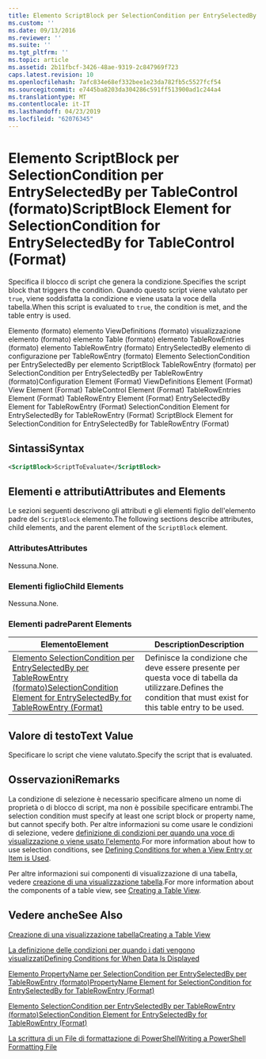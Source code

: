 ```yaml
---
title: Elemento ScriptBlock per SelectionCondition per EntrySelectedBy per Table (formato) | Microsoft Docs
ms.custom: ''
ms.date: 09/13/2016
ms.reviewer: ''
ms.suite: ''
ms.tgt_pltfrm: ''
ms.topic: article
ms.assetid: 2b11fbcf-3426-48ae-9319-2c847969f723
caps.latest.revision: 10
ms.openlocfilehash: 7afc834e68ef332bee1e23da782fb5c5527fcf54
ms.sourcegitcommit: e7445ba8203da304286c591ff513900ad1c244a4
ms.translationtype: MT
ms.contentlocale: it-IT
ms.lasthandoff: 04/23/2019
ms.locfileid: "62076345"
---
```

# <a name="scriptblock-element-for-selectioncondition-for-entryselectedby-for-tablecontrol-format"></a><span data-ttu-id="68d43-102">Elemento ScriptBlock per SelectionCondition per EntrySelectedBy per TableControl (formato)</span><span class="sxs-lookup"><span data-stu-id="68d43-102">ScriptBlock Element for SelectionCondition for EntrySelectedBy for TableControl (Format)</span></span>

<span data-ttu-id="68d43-103">Specifica il blocco di script che genera la condizione.</span><span class="sxs-lookup"><span data-stu-id="68d43-103">Specifies the script block that triggers the condition.</span></span> <span data-ttu-id="68d43-104">Quando questo script viene valutato per `true`, viene soddisfatta la condizione e viene usata la voce della tabella.</span><span class="sxs-lookup"><span data-stu-id="68d43-104">When this script is evaluated to `true`, the condition is met, and the table entry is used.</span></span>

<span data-ttu-id="68d43-105">Elemento (formato) elemento ViewDefinitions (formato) visualizzazione elemento (formato) elemento Table (formato) elemento TableRowEntries (formato) elemento TableRowEntry (formato) EntrySelectedBy elemento di configurazione per TableRowEntry (formato) Elemento SelectionCondition per EntrySelectedBy per elemento ScriptBlock TableRowEntry (formato) per SelectionCondition per EntrySelectedBy per TableRowEntry (formato)</span><span class="sxs-lookup"><span data-stu-id="68d43-105">Configuration Element (Format) ViewDefinitions Element (Format) View Element (Format) TableControl Element (Format) TableRowEntries Element (Format) TableRowEntry Element (Format) EntrySelectedBy Element for TableRowEntry (Format) SelectionCondition Element for EntrySelectedBy for TableRowEntry (Format) ScriptBlock Element for SelectionCondition for EntrySelectedBy for TableRowEntry (Format)</span></span>

## <a name="syntax"></a><span data-ttu-id="68d43-106">Sintassi</span><span class="sxs-lookup"><span data-stu-id="68d43-106">Syntax</span></span>

```xml
<ScriptBlock>ScriptToEvaluate</ScriptBlock>
```

## <a name="attributes-and-elements"></a><span data-ttu-id="68d43-107">Elementi e attributi</span><span class="sxs-lookup"><span data-stu-id="68d43-107">Attributes and Elements</span></span>

<span data-ttu-id="68d43-108">Le sezioni seguenti descrivono gli attributi e gli elementi figlio dell'elemento padre del `ScriptBlock` elemento.</span><span class="sxs-lookup"><span data-stu-id="68d43-108">The following sections describe attributes, child elements, and the parent element of the `ScriptBlock` element.</span></span>

### <a name="attributes"></a><span data-ttu-id="68d43-109">Attributes</span><span class="sxs-lookup"><span data-stu-id="68d43-109">Attributes</span></span>

<span data-ttu-id="68d43-110">Nessuna.</span><span class="sxs-lookup"><span data-stu-id="68d43-110">None.</span></span>

### <a name="child-elements"></a><span data-ttu-id="68d43-111">Elementi figlio</span><span class="sxs-lookup"><span data-stu-id="68d43-111">Child Elements</span></span>

<span data-ttu-id="68d43-112">Nessuna.</span><span class="sxs-lookup"><span data-stu-id="68d43-112">None.</span></span>

### <a name="parent-elements"></a><span data-ttu-id="68d43-113">Elementi padre</span><span class="sxs-lookup"><span data-stu-id="68d43-113">Parent Elements</span></span>

|<span data-ttu-id="68d43-114">Elemento</span><span class="sxs-lookup"><span data-stu-id="68d43-114">Element</span></span>|<span data-ttu-id="68d43-115">Description</span><span class="sxs-lookup"><span data-stu-id="68d43-115">Description</span></span>|
|-------------|-----------------|
|[<span data-ttu-id="68d43-116">Elemento SelectionCondition per EntrySelectedBy per TableRowEntry (formato)</span><span class="sxs-lookup"><span data-stu-id="68d43-116">SelectionCondition Element for EntrySelectedBy for TableRowEntry (Format)</span></span>](./selectioncondition-element-for-entryselectedby-for-tablecontrol-format.md)|<span data-ttu-id="68d43-117">Definisce la condizione che deve essere presente per questa voce di tabella da utilizzare.</span><span class="sxs-lookup"><span data-stu-id="68d43-117">Defines the condition that must exist for this table entry to be used.</span></span>|

## <a name="text-value"></a><span data-ttu-id="68d43-118">Valore di testo</span><span class="sxs-lookup"><span data-stu-id="68d43-118">Text Value</span></span>

<span data-ttu-id="68d43-119">Specificare lo script che viene valutato.</span><span class="sxs-lookup"><span data-stu-id="68d43-119">Specify the script that is evaluated.</span></span>

## <a name="remarks"></a><span data-ttu-id="68d43-120">Osservazioni</span><span class="sxs-lookup"><span data-stu-id="68d43-120">Remarks</span></span>

<span data-ttu-id="68d43-121">La condizione di selezione è necessario specificare almeno un nome di proprietà o di blocco di script, ma non è possibile specificare entrambi.</span><span class="sxs-lookup"><span data-stu-id="68d43-121">The selection condition must specify at least one script block or property name, but cannot specify both.</span></span> <span data-ttu-id="68d43-122">Per altre informazioni su come usare le condizioni di selezione, vedere [definizione di condizioni per quando una voce di visualizzazione o viene usato l'elemento](./defining-conditions-for-displaying-data.md).</span><span class="sxs-lookup"><span data-stu-id="68d43-122">For more information about how to use selection conditions, see [Defining Conditions for when a View Entry or Item is Used](./defining-conditions-for-displaying-data.md).</span></span>

<span data-ttu-id="68d43-123">Per altre informazioni sui componenti di visualizzazione di una tabella, vedere [creazione di una visualizzazione tabella](./creating-a-table-view.md).</span><span class="sxs-lookup"><span data-stu-id="68d43-123">For more information about the components of a table view, see [Creating a Table View](./creating-a-table-view.md).</span></span>

## <a name="see-also"></a><span data-ttu-id="68d43-124">Vedere anche</span><span class="sxs-lookup"><span data-stu-id="68d43-124">See Also</span></span>

[<span data-ttu-id="68d43-125">Creazione di una visualizzazione tabella</span><span class="sxs-lookup"><span data-stu-id="68d43-125">Creating a Table View</span></span>](./creating-a-table-view.md)

[<span data-ttu-id="68d43-126">La definizione delle condizioni per quando i dati vengono visualizzati</span><span class="sxs-lookup"><span data-stu-id="68d43-126">Defining Conditions for When Data Is Displayed</span></span>](./defining-conditions-for-displaying-data.md)

[<span data-ttu-id="68d43-127">Elemento PropertyName per SelectionCondition per EntrySelectedBy per TableRowEntry (formato)</span><span class="sxs-lookup"><span data-stu-id="68d43-127">PropertyName Element for SelectionCondition for EntrySelectedBy for TableRowEntry (Format)</span></span>](./propertyname-element-for-selectioncondition-for-entryselectedby-for-tablerowentry-format.md)

[<span data-ttu-id="68d43-128">Elemento SelectionCondition per EntrySelectedBy per TableRowEntry (formato)</span><span class="sxs-lookup"><span data-stu-id="68d43-128">SelectionCondition Element for EntrySelectedBy for TableRowEntry (Format)</span></span>](./selectioncondition-element-for-entryselectedby-for-tablecontrol-format.md)

[<span data-ttu-id="68d43-129">La scrittura di un File di formattazione di PowerShell</span><span class="sxs-lookup"><span data-stu-id="68d43-129">Writing a PowerShell Formatting File</span></span>](./writing-a-powershell-formatting-file.md)
